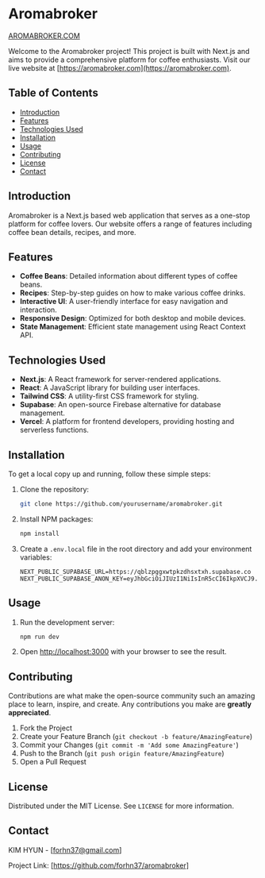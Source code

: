 # Aromabroker
[AROMABROKER.COM](https://aromabroker.com/)

Welcome to the Aromabroker project! This project is built with Next.js and aims to provide a comprehensive platform for coffee enthusiasts. Visit our live website at [https://aromabroker.com](https://aromabroker.com).

## Table of Contents

- [Introduction](#introduction)
- [Features](#features)
- [Technologies Used](#technologies-used)
- [Installation](#installation)
- [Usage](#usage)
- [Contributing](#contributing)
- [License](#license)
- [Contact](#contact)

## Introduction

Aromabroker is a Next.js based web application that serves as a one-stop platform for coffee lovers. Our website offers a range of features including coffee bean details, recipes, and more.

## Features

- **Coffee Beans**: Detailed information about different types of coffee beans.
- **Recipes**: Step-by-step guides on how to make various coffee drinks.
- **Interactive UI**: A user-friendly interface for easy navigation and interaction.
- **Responsive Design**: Optimized for both desktop and mobile devices.
- **State Management**: Efficient state management using React Context API.

## Technologies Used

- **Next.js**: A React framework for server-rendered applications.
- **React**: A JavaScript library for building user interfaces.
- **Tailwind CSS**: A utility-first CSS framework for styling.
- **Supabase**: An open-source Firebase alternative for database management.
- **Vercel**: A platform for frontend developers, providing hosting and serverless functions.

## Installation

To get a local copy up and running, follow these simple steps:

1. Clone the repository:
    ```sh
    git clone https://github.com/yourusername/aromabroker.git
    ```
2. Install NPM packages:
    ```sh
    npm install
    ```
3. Create a `.env.local` file in the root directory and add your environment variables:
    ```env
    NEXT_PUBLIC_SUPABASE_URL=https://qblzpggxwtpkzdhsxtxh.supabase.co
    NEXT_PUBLIC_SUPABASE_ANON_KEY=eyJhbGciOiJIUzI1NiIsInR5cCI6IkpXVCJ9.eyJpc3MiOiJzdXBhYmFzZSIsInJlZiI6InFibHpwZ2d4d3Rwa3pkaHN4dHhoIiwicm9sZSI6ImFub24iLCJpYXQiOjE3MTgxNzg5NTksImV4cCI6MjAzMzc1NDk1OX0.zthnqC1HBQrijdyYHgArn3530SERguIUXL2GqTS6g3A
    ```

## Usage

1. Run the development server:
    ```sh
    npm run dev
    ```
2. Open [http://localhost:3000](http://localhost:3000) with your browser to see the result.

## Contributing

Contributions are what make the open-source community such an amazing place to learn, inspire, and create. Any contributions you make are **greatly appreciated**.

1. Fork the Project
2. Create your Feature Branch (`git checkout -b feature/AmazingFeature`)
3. Commit your Changes (`git commit -m 'Add some AmazingFeature'`)
4. Push to the Branch (`git push origin feature/AmazingFeature`)
5. Open a Pull Request

## License

Distributed under the MIT License. See `LICENSE` for more information.

## Contact

KIM HYUN - [forhn37@gmail.com]

Project Link: [https://github.com/forhn37/aromabroker]
